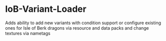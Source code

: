 # IoB-Variant-Loader
 Adds ability to add new variants with condition support or configure existing ones for Isle of Berk dragons via resource and data packs and change textures via nametags
